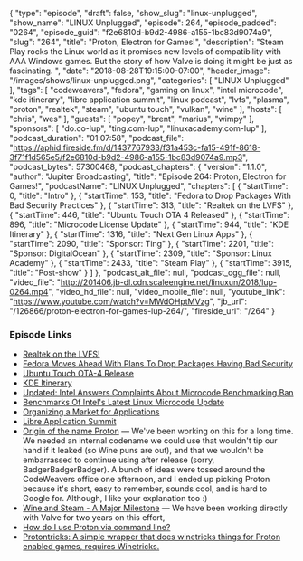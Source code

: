 {
  "type": "episode",
  "draft": false,
  "show_slug": "linux-unplugged",
  "show_name": "LINUX Unplugged",
  "episode": 264,
  "episode_padded": "0264",
  "episode_guid": "f2e6810d-b9d2-4986-a155-1bc83d9074a9",
  "slug": "264",
  "title": "Proton, Electron for Games!",
  "description": "Steam Play rocks the Linux world as it promises new levels of compatibility with AAA Windows games. But the story of how Valve is doing it might be just as fascinating. ",
  "date": "2018-08-28T19:15:00-07:00",
  "header_image": "/images/shows/linux-unplugged.png",
  "categories": [
    "LINUX Unplugged"
  ],
  "tags": [
    "codeweavers",
    "fedora",
    "gaming on linux",
    "intel microcode",
    "kde itinerary",
    "libre application summit",
    "linux podcast",
    "lvfs",
    "plasma",
    "proton",
    "realtek",
    "steam",
    "ubuntu touch",
    "vulkan",
    "wine"
  ],
  "hosts": [
    "chris",
    "wes"
  ],
  "guests": [
    "popey",
    "brent",
    "marius",
    "wimpy"
  ],
  "sponsors": [
    "do.co-lup",
    "ting.com-lup",
    "linuxacademy.com-lup"
  ],
  "podcast_duration": "01:07:58",
  "podcast_file": "https://aphid.fireside.fm/d/1437767933/f31a453c-fa15-491f-8618-3f71f1d565e5/f2e6810d-b9d2-4986-a155-1bc83d9074a9.mp3",
  "podcast_bytes": 57300468,
  "podcast_chapters": {
    "version": "1.1.0",
    "author": "Jupiter Broadcasting",
    "title": "Episode 264: Proton, Electron for Games!",
    "podcastName": "LINUX Unplugged",
    "chapters": [
      {
        "startTime": 0,
        "title": "Intro"
      },
      {
        "startTime": 153,
        "title": "Fedora to Drop Packages With Bad Security Practices"
      },
      {
        "startTime": 313,
        "title": "Realtek on the LVFS"
      },
      {
        "startTime": 446,
        "title": "Ubuntu Touch OTA 4 Released"
      },
      {
        "startTime": 896,
        "title": "Microcode License Update"
      },
      {
        "startTime": 944,
        "title": "KDE Itinerary"
      },
      {
        "startTime": 1316,
        "title": "Next Gen Linux Apps"
      },
      {
        "startTime": 2090,
        "title": "Sponsor: Ting"
      },
      {
        "startTime": 2201,
        "title": "Sponsor: DigitalOcean"
      },
      {
        "startTime": 2309,
        "title": "Sponsor: Linux Academy"
      },
      {
        "startTime": 2433,
        "title": "Steam Play"
      },
      {
        "startTime": 3915,
        "title": "Post-show"
      }
    ]
  },
  "podcast_alt_file": null,
  "podcast_ogg_file": null,
  "video_file": "http://201406.jb-dl.cdn.scaleengine.net/linuxun/2018/lup-0264.mp4",
  "video_hd_file": null,
  "video_mobile_file": null,
  "youtube_link": "https://www.youtube.com/watch?v=MWdOHptMVzg",
  "jb_url": "/126866/proton-electron-for-games-lup-264/",
  "fireside_url": "/264"
}


### Episode Links

  * [Realtek on the LVFS!](https://blogs.gnome.org/hughsie/2018/08/27/realtek-on-the-lvfs/ "Realtek on the LVFS!")
  * [Fedora Moves Ahead With Plans To Drop Packages Having Bad Security](https://www.phoronix.com/scan.php?page=news_item&px=Fedora-FESCo-Enforcing-Security "Fedora Moves Ahead With Plans To Drop Packages Having Bad Security")
  * [Ubuntu Touch OTA-4 Release](https://ubports.com/blog/ubports-blog-1/post/ubuntu-touch-ota-4-release-166 "Ubuntu Touch OTA-4 Release")
  * [KDE Itinerary](https://www.volkerkrause.eu/2018/08/25/kde-itinerary-overview.html "KDE Itinerary")
  * [Updated: Intel Answers Complaints About Microcode Benchmarking Ban](https://www.tomshardware.com/news/intel-cpu-microcode-benchmark-mitigation,37684.html "Updated: Intel Answers Complaints About Microcode Benchmarking Ban")
  * [Benchmarks Of Intel's Latest Linux Microcode Update](https://www.phoronix.com/scan.php?page=article&item=intel-august-microcode&num=1 "Benchmarks Of Intel's Latest Linux Microcode Update")
  * [Organizing a Market for Applications](https://www.linuxjournal.com/content/organizing-market-applications "Organizing a Market for Applications")
  * [Libre Application Summit](https://las.gnome.org/conferences/LAS "Libre Application Summit")
  * [Origin of the name Proton](https://github.com/ValveSoftware/Proton/issues/642#issuecomment-416262220 "Origin of the name Proton") — We've been working on this for a long time. We needed an internal codename we could use that wouldn't tip our hand if it leaked (so Wine puns are out), and that we wouldn't be embarrassed to continue using after release (sorry, BadgerBadgerBadger). A bunch of ideas were tossed around the CodeWeavers office one afternoon, and I ended up picking Proton because it's short, easy to remember, sounds cool, and is hard to Google for. Although, I like your explanation too :)
  * [Wine and Steam - A Major Milestone](https://www.codeweavers.com/about/blogs/jwhite/2018/8/22/wine-and-steam-a-major-milestone "Wine and Steam - A Major Milestone") — We have been working directly with Valve for two years on this effort,
  * [How do I use Proton via command line?](https://www.reddit.com/r/linux_gaming/comments/9au2qp/how_do_i_use_proton_via_command_line/ "How do I use Proton via command line?")
  * [Protontricks: A simple wrapper that does winetricks things for Proton enabled games, requires Winetricks.](https://github.com/Sirmentio/protontricks "Protontricks: A simple wrapper that does winetricks things for Proton enabled games, requires Winetricks.")


